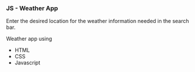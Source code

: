 ### JS - Weather App

Enter the desired location for the weather information needed in the search bar.

Weather app using
- HTML
- CSS
- Javascript 



